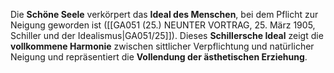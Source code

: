 
Die **Schöne Seele** verkörpert das **Ideal des Menschen**, bei dem Pflicht zur Neigung geworden ist ([[GA051 (25.) NEUNTER VORTRAG, 25. März 1905, Schiller und der Idealismus|GA051/25]]). Dieses **Schillersche Ideal** zeigt die **vollkommene Harmonie** zwischen sittlicher Verpflichtung und natürlicher Neigung und repräsentiert die **Vollendung der ästhetischen Erziehung**.
